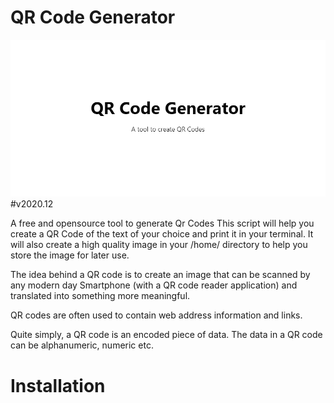 # QR Code Generator

![banner](qr.png)
#v2020.12

A free and opensource tool to generate Qr Codes
This script will help you create a QR Code of the text of your choice and print it in your terminal. It will also create a high quality image in your /home/<username> directory to help you store the image for later use.

The idea behind a QR code is to create an image that can be scanned by any modern day Smartphone (with a QR code reader application) and translated into something more meaningful. 

QR codes are often used to contain web address information and links.

Quite simply, a QR code is an encoded piece of data. The data in a QR code can be alphanumeric, numeric etc.


# Installation
